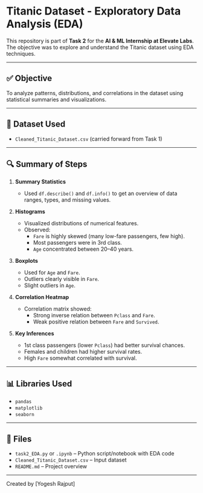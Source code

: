 # Titanic Dataset - Exploratory Data Analysis (EDA)

This repository is part of **Task 2** for the **AI & ML Internship at Elevate Labs**.  
The objective was to explore and understand the Titanic dataset using EDA techniques.

---

## ✅ Objective

To analyze patterns, distributions, and correlations in the dataset using statistical summaries and visualizations.

---

## 🧪 Dataset Used
- `Cleaned_Titanic_Dataset.csv` (carried forward from Task 1)

---

## 🔍 Summary of Steps

1. **Summary Statistics**
   - Used `df.describe()` and `df.info()` to get an overview of data ranges, types, and missing values.

2. **Histograms**
   - Visualized distributions of numerical features.
   - Observed:
     - `Fare` is highly skewed (many low-fare passengers, few high).
     - Most passengers were in 3rd class.
     - `Age` concentrated between 20–40 years.

3. **Boxplots**
   - Used for `Age` and `Fare`.
   - Outliers clearly visible in `Fare`.
   - Slight outliers in `Age`.

4. **Correlation Heatmap**
   - Correlation matrix showed:
     - Strong inverse relation between `Pclass` and `Fare`.
     - Weak positive relation between `Fare` and `Survived`.

5. **Key Inferences**
   - 1st class passengers (lower `Pclass`) had better survival chances.
   - Females and children had higher survival rates.
   - High `Fare` somewhat correlated with survival.

---

## 📊 Libraries Used

- `pandas`
- `matplotlib`
- `seaborn`

---

## 📁 Files

- `task2_EDA.py` or `.ipynb` – Python script/notebook with EDA code
- `Cleaned_Titanic_Dataset.csv` – Input dataset
- `README.md` – Project overview

---

Created by [Yogesh Rajput]
